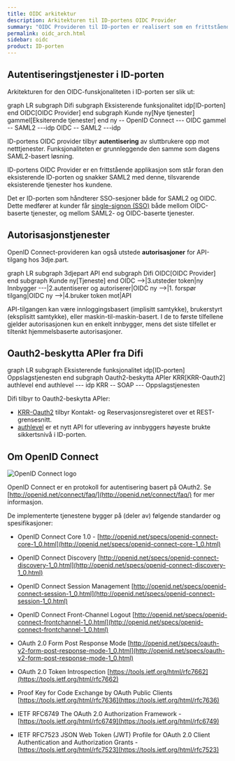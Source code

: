 ```yaml
---
title: OIDC arkitektur
description: Arkitekturen til ID-portens OIDC Provider
summary: "OIDC Provideren til ID-porten er realisert som en frittstående applikasjon 'foran' ID-porten"
permalink: oidc_arch.html
sidebar: oidc
product: ID-porten
---
```


## Autentiseringstjenester i ID-porten

Arkitekturen for den OIDC-funskjonaliteten i ID-porten  ser slik ut:

<div class="mermaid">
graph LR
  subgraph Difi
    subgraph Eksisterende funksjonalitet
      idp[ID-porten]
      end
    OIDC[OIDC Provider]
  end
  subgraph Kunde
     ny[Nye tjenester]
     gammel[Eksiterende tjenester]
  end
  ny --  OpenID Connect  --- OIDC
  gammel --  SAML2 ---idp
  OIDC -- SAML2 ---idp
</div>

ID-portens OIDC provider tilbyr **autentisering** av sluttbrukere opp mot netttjenester.  Funksjonaliteten er grunnleggende den samme som dagens SAML2-basert løsning.

ID-portens OIDC Provider er en frittstående applikasjon som står foran den eksisterende ID-porten og snakker SAML2 med denne, tilsvarende eksisterende tjenester hos kundene.

Det er ID-porten som håndterer SSO-sesjoner både for SAML2 og OIDC.  Dette medfører at kunder får [single-signon (SSO)](oidc_func_sso.html) både mellom OIDC-baserte tjenester, og mellom SAML2- og OIDC-baserte tjenester.

## Autorisasjonstjenester

OpenID Connect-provideren kan også utstede **autorisasjoner** for API-tilgang hos 3dje.part.    

<div class="mermaid">
graph LR
  subgraph 3djepart
    API
  end
  subgraph Difi
    OIDC[OIDC Provider]
  end
  subgraph Kunde
     ny[Tjeneste]
  end
  OIDC -->|3.utsteder token|ny
  Innbygger ---|2.autentiserer og autoriserer|OIDC
  ny -->|1. forspør tilgang|OIDC
  ny -->|4.bruker token mot|API
</div>

API-tilgangen kan være innloggingsbasert (implisitt samtykke), brukerstyrt (eksplisitt samtykke), eller maskin-til-maskin-basert. I de to første tilfellene gjelder autorisasjonen kun en enkelt innbygger, mens det siste tilfellet er tiltenkt hjemmelsbaserte autorisasjoner.


## Oauth2-beskytta APIer fra Difi

<div class="mermaid">
graph LR
  subgraph Eksisterende funksjonalitet
    idp[ID-porten]
    Oppslagstjenesten
  end
  subgraph Oauth2-beskytta APIer
    KRR[KRR-Oauth2]
    authlevel
  end
  authlevel --- idp
  KRR -- SOAP --- Oppslagstjenesten
</div>

Difi tilbyr to Oauth2-beskytta APIer:

* [KRR-Oauth2](oidc_api_krr.html) tilbyr Kontakt- og Reservasjonsregisteret over et REST-grensesnitt.
* [authlevel](oidc_api_authlevel.html) er et nytt API for utlevering av innbyggers høyeste brukte sikkertsnivå i ID-porten.  


## Om OpenID Connect

![](/idporten-oidc-dokumentasjon/images/oidc.png "OpenID Connect logo")

OpenID Connect er en protokoll for autentisering basert på OAuth2. Se [http://openid.net/connect/faq/](http://openid.net/connect/faq/) for mer informasjon.

De implementerte tjenestene bygger på (deler av) følgende standarder og spesifikasjoner:

* OpenID Connect Core 1.0 - [http://openid.net/specs/openid-connect-core-1_0.html](http://openid.net/specs/openid-connect-core-1_0.html)
* OpenID Connect Discovery
[http://openid.net/specs/openid-connect-discovery-1_0.html](http://openid.net/specs/openid-connect-discovery-1_0.html)

* OpenID Connect Session Management
[http://openid.net/specs/openid-connect-session-1_0.html](http://openid.net/specs/openid-connect-session-1_0.html)
* OpenID Connect Front-Channel Logout
[http://openid.net/specs/openid-connect-frontchannel-1_0.html](http://openid.net/specs/openid-connect-frontchannel-1_0.html)
* OAuth 2.0 Form Post Response Mode
[http://openid.net/specs/oauth-v2-form-post-response-mode-1_0.html](http://openid.net/specs/oauth-v2-form-post-response-mode-1_0.html)
* OAuth 2.0 Token Introspection
[https://tools.ietf.org/html/rfc7662](https://tools.ietf.org/html/rfc7662)
* Proof Key for Code Exchange by OAuth Public Clients
[https://tools.ietf.org/html/rfc7636](https://tools.ietf.org/html/rfc7636)

* IETF RFC6749 The OAuth 2.0 Authorization Framework - [https://tools.ietf.org/html/rfc6749](https://tools.ietf.org/html/rfc6749)
* IETF RFC7523 JSON Web Token (JWT) Profile for OAuth 2.0 Client Authentication and Authorization Grants - [https://tools.ietf.org/html/rfc7523](https://tools.ietf.org/html/rfc7523)
